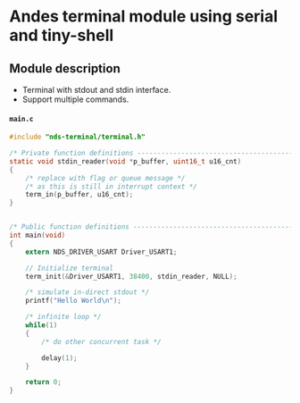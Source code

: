 # Andes terminal module using serial and tiny-shell

## Module description
- Terminal with stdout and stdin interface.
- Support multiple commands.

#### **`main.c`**
```c
#include "nds-terminal/terminal.h"

/* Private function definitions --------------------------------------------- */
static void stdin_reader(void *p_buffer, uint16_t u16_cnt)
{
    /* replace with flag or queue message */
    /* as this is still in interrupt context */
    term_in(p_buffer, u16_cnt);
}


/* Public function definitions ---------------------------------------------- */
int main(void)
{
    extern NDS_DRIVER_USART Driver_USART1;

    // Initialize terminal
    term_init(&Driver_USART1, 38400, stdin_reader, NULL);

    /* simulate in-direct stdout */
    printf("Hello World\n");

    /* infinite loop */
    while(1) 
    {
        /* do other concurrent task */

        delay(1);
    }

    return 0;
}

```
